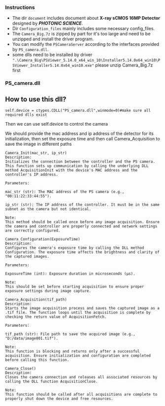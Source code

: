 ### Instructions
- The dir ```document``` includes document about **X-ray sCMOS 16MP Detector** designed by ***PHOTONIC SCIENCE***.
- Dir ```Configuration_files``` mainly includes some necessary config_files.
- The ```Camera_Big.7z``` is zipped by part for it's too large and need to be unzipped and install the driver program.
- You can modify the ```PSCameraServer``` according to the interfaces provided by ```PS_camera.dll```.
- some dlls need to be installed by driver ```".\Camera_Big\PSViewer_5.14.0_x64_win_10\Installer5.14.0x64_win10\PSViewer_Installer5.14.0x64_win10.exe"```
please unzip Camera_Big.7z first

### PS_camera.dll
## How to use this dll?
```
self.device = ctypes.CDLL("PS_camera.dll",winmode=0)#make sure all required dlls exist
```
Then we can use self.device to control the camera

We should provide the mac address and ip address of the detector for its initialization, then set the exposure time and then call Camera_Acquisition to save the image in different paths

```
Camera_Init(mac_str, ip_str)
Description:
Initializes the connection between the controller and the PS camera. This function sets up communication by calling the underlying DLL method AcquisitionInit with the device's MAC address and the controller's IP address.

Parameters:

mac_str (str): The MAC address of the PS camera (e.g., "00:11:22:33:44:55").

ip_str (str): The IP address of the controller. It must be in the same subnet as the camera but not identical.

Note:
This method should be called once before any image acquisition. Ensure the camera and controller are properly connected and network settings are correctly configured.

Camera_Configuration(ExposureTime)
Description:
Configures the camera's exposure time by calling the DLL method Configuration. The exposure time affects the brightness and clarity of the captured images.

Parameters:

ExposureTime (int): Exposure duration in microseconds (µs).

Note:
This should be set before starting acquisition to ensure proper exposure settings during image capture.

Camera_Acquisition(tif_path)
Description:
Starts the image acquisition process and saves the captured image as a .tif file. The function loops until the acquisition is complete by checking the return value of AcquisitionFetch.

Parameters:

tif_path (str): File path to save the acquired image (e.g., "D:/data/image001.tif").

Note:
This function is blocking and returns only after a successful acquisition. Ensure initialization and configuration are completed before calling this function.

Camera_Close()
Description:
Closes the camera connection and releases all associated resources by calling the DLL function AcquisitionClose.

Note:
This function should be called after all acquisitions are complete to properly shut down the device and free resources.
```



